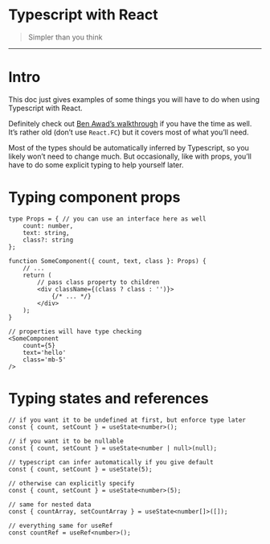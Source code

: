 # Typescript with React

> Simpler than you think
> 

---

# Intro

This doc just gives examples of some things you will have to do when using Typescript with React. 

Definitely check out [Ben Awad’s walkthrough](https://www.youtube.com/watch?v=Z5iWr6Srsj8&ab_channel=BenAwad) if you have the time as well. It’s rather old (don’t use `React.FC`) but it covers most of what you’ll need.

Most of the types should be automatically inferred by Typescript, so you likely won’t need to change much. But occasionally, like with props, you’ll have to do some explicit typing to help yourself later. 

# Typing component props

```tsx
type Props = { // you can use an interface here as well
	count: number,
	text: string,
	class?: string
};

function SomeComponent({ count, text, class }: Props) {
	// ...
	return ( 
		// pass class property to children
		<div className={(class ? class : '')}>
			{/* ... */}
		</div> 
	);
}

// properties will have type checking
<SomeComponent 
	count={5}
	text='hello'
	class='mb-5'
/>
```

# Typing states and references

```tsx
// if you want it to be undefined at first, but enforce type later
const { count, setCount } = useState<number>();

// if you want it to be nullable
const { count, setCount } = useState<number | null>(null);

// typescript can infer automatically if you give default
const { count, setCount } = useState(5);

// otherwise can explicitly specify
const { count, setCount } = useState<number>(5);

// same for nested data
const { countArray, setCountArray } = useState<number[]>([]);

// everything same for useRef
const countRef = useRef<number>();
```